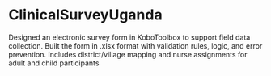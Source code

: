 # ClinicalSurveyUganda
Designed an electronic survey form in KoboToolbox to support field data collection. Built the form in .xlsx format with validation rules, logic, and error prevention. Includes district/village mapping and nurse assignments for adult and child participants
